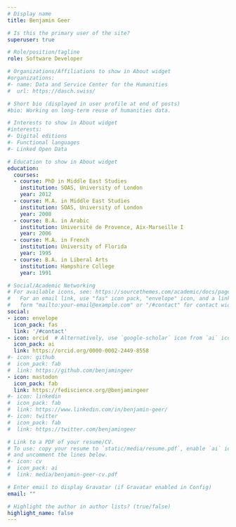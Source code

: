 ```yaml
---
# Display name
title: Benjamin Geer

# Is this the primary user of the site?
superuser: true

# Role/position/tagline
role: Software Developer

# Organizations/Affiliations to show in About widget
#organizations:
#- name: Data and Service Center for the Humanities
#  url: https://dasch.swiss/

# Short bio (displayed in user profile at end of posts)
#bio: Working on long-term reuse of humanities data.

# Interests to show in About widget
#interests:
#- Digital editions
#- Functional languages
#- Linked Open Data

# Education to show in About widget
education:
  courses:
  - course: PhD in Middle East Studies
    institution: SOAS, University of London
    year: 2012
  - course: M.A. in Middle East Studies
    institution: SOAS, University of London
    year: 2008
  - course: B.A. in Arabic
    institution: Université de Provence, Aix-Marseille I
    year: 2006
  - course: M.A. in French
    institution: University of Florida
    year: 1995
  - course: B.A. in Liberal Arts
    institution: Hampshire College
    year: 1991

# Social/Academic Networking
# For available icons, see: https://sourcethemes.com/academic/docs/page-builder/#icons
#   For an email link, use "fas" icon pack, "envelope" icon, and a link in the
#   form "mailto:your-email@example.com" or "/#contact" for contact widget.
social:
- icon: envelope
  icon_pack: fas
  link: '/#contact'
- icon: orcid  # Alternatively, use `google-scholar` icon from `ai` icon pack
  icon_pack: ai
  link: https://orcid.org/0000-0002-2449-8558
#- icon: github
#  icon_pack: fab
#  link: https://github.com/benjamingeer
- icon: mastodon
  icon_pack: fab
  link: https://fediscience.org/@benjamingeer
#- icon: linkedin
#  icon_pack: fab
#  link: https://www.linkedin.com/in/benjamin-geer/
#- icon: twitter
#  icon_pack: fab
#  link: https://twitter.com/benjamingeer

# Link to a PDF of your resume/CV.
# To use: copy your resume to `static/media/resume.pdf`, enable `ai` icons in `params.toml`, 
# and uncomment the lines below.
#- icon: cv
#  icon_pack: ai
#  link: media/benjamin-geer-cv.pdf

# Enter email to display Gravatar (if Gravatar enabled in Config)
email: ""

# Highlight the author in author lists? (true/false)
highlight_name: false
---
```


